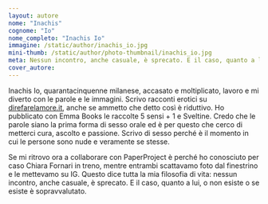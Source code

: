 ```yaml
---
layout: autore
nome: "Inachis"
cognome: "Io"
nome_completo: "Inachis Io"
immagine: /static/author/inachis_io.jpg
mini-thumb: /static/author/photo-thumbnail/inachis_io.jpg
meta: Nessun incontro, anche casuale, è sprecato. E il caso, quanto a lui, o non esiste o se esiste è sopravvalutato.
cover_autore:
---
```


Inachis Io, quarantacinquenne milanese, accasato e moltiplicato, lavoro e mi diverto con le parole e le immagini. Scrivo racconti erotici su [direfarelamore.it](http://www.direfarelamore.it/ "direfarelamore.it"), anche se ammetto che detto così è riduttivo. Ho pubblicato con Emma Books le raccolte 5 sensi + 1 e Sveltine. Credo che le parole siano la prima forma di sesso orale ed è per questo che cerco di metterci cura, ascolto e passione. Scrivo di sesso perché è il momento in cui le persone sono nude e veramente se stesse.

Se mi ritrovo ora a collaborare con PaperProject è perché ho conosciuto per caso Chiara Fornari in treno, mentre entrambi scattavamo foto dal finestrino e le mettevamo su IG. Questo dice tutta la mia filosofia di vita: nessun incontro, anche casuale, è sprecato. E il caso, quanto a lui, o non esiste o se esiste è sopravvalutato.